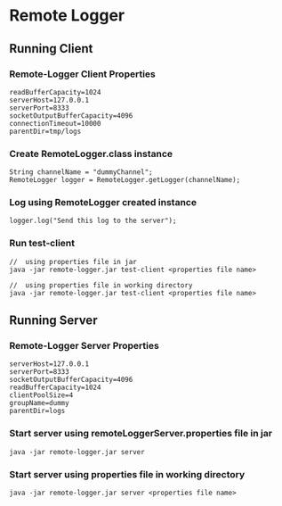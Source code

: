 Remote Logger
==============


## Running Client
### Remote-Logger Client Properties
    readBufferCapacity=1024
    serverHost=127.0.0.1
    serverPort=8333
    socketOutputBufferCapacity=4096
    connectionTimeout=10000
    parentDir=tmp/logs
    
### Create RemoteLogger.class instance
    String channelName = "dummyChannel";
    RemoteLogger logger = RemoteLogger.getLogger(channelName);

### Log using RemoteLogger created instance
    logger.log("Send this log to the server");

### Run test-client
    //  using properties file in jar
    java -jar remote-logger.jar test-client <properties file name>
    
    //  using properties file in working directory
    java -jar remote-logger.jar test-client <properties file name>


## Running Server
### Remote-Logger Server Properties
    serverHost=127.0.0.1
    serverPort=8333
    socketOutputBufferCapacity=4096
    readBufferCapacity=1024
    clientPoolSize=4
    groupName=dummy
    parentDir=logs

### Start server using remoteLoggerServer.properties file in jar
    java -jar remote-logger.jar server
    
### Start server using properties file in working directory
    java -jar remote-logger.jar server <properties file name>
